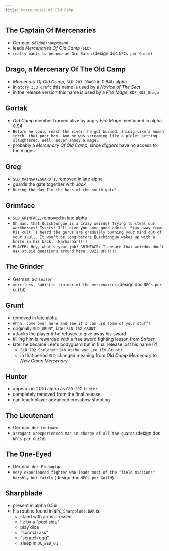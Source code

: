 ```yaml
---
title: Mercenaries Of Old Camp
---
```


## The Captain Of Mercenaries
- German: `Söldnerhauptmann`
- leads _Mercenaries Of Old Camp_ (`SLD`)
- `really wants to become an Ore Baron` (design doc `NPCs per Guild`)

## Drago, a Mercenary Of The Old Camp
- _Mercenary Of Old Camp_, `SLD_203_DRAGO` in 0.64b alpha
- in `Story 3.3 draft` this name is used by a _Novice of The Sect_
- in the release version this name is used by a _Fire Mage_, `KDF_403_Drago`

## Gortak
- _Old Camp_ member burned alive by angry _Fire Mage_ mentioned in alpha 0.94
- `Before he could reach the river, he got burned. Shinig like a human torch, that poor boy. And he was screaming like a piglet getting slaughtered. Well, never annoy a mage.`
- probably a _Mercenary Of Old Camp_, since _diggers_ have no access to the mages

## Greg
- `SLD_MAINGATEGUARDT1`, removed in late alpha
- guards the gate together with _Jack_
- `During the day I'm the boss of the south gate!`

## Grimface
- `SLD_GRIMFACE`, removed in late alpha
- `Oh man, that Quicktongue is a crazy weirdo! Trying to steal our workhorses! Tststs! I'll give you some good advice. Stay away from his cult. I heard the gurus are gradually burning your mind out of your skull. It won't be long before Quicktongue wakes up with a knife in his back. (Harharhar!!!)`
- `PLAYER: Hey, what's your job? GRIMFACE: I ensure that weirdos don't ask stupid questions around here. BUZZ OFF!!!!`

## The Grinder
- German: `Schleifer`
- `merciless, sadistic trainer of the mercenaries` (design doc `NPCs per Guild`)

## Grunt
- removed in late alpha
- `Ahhh, come over here and see if I can use some of your stuff!`
- originally `SLD_GRUNT`, later `SLD_702_GRUNT`
- attacks the player if he refuses to give away his sword
- killing him is rewarded with a free sword fighting lesson from _Strider_
- later he became Lee's bodyguard but in final release lost his name (?) 
  - `SLD_702_Soeldner`: `24h Wache vor Lee (Ex-Grunt)`
  - in that period `SLD` changed meaning from _Old Camp Mercenary_ to _New Camp Mercenary_ 

## Hunter
- appears in 1.01d alpha as `GRD_207_Hunter`
- completely removed from the final release
- can teach player advanced crossbow shooting

## The Lieutenant
- German: `der Leutnant`
- `arrogant unexperienced man in charge of all the guards` (design doc `NPCs per Guild`)

## The One-Eyed
- German: `der Einäugige`
- `very experienced fighter who leads most of the "field missions" harshly but fairly` (design doc `NPCs per Guild`)

## Sharpblade
- present in alpha 0.56
- his routine found in `NPC_Sharpblade.BAK` is:
  - stand with arms crossed
  - lie by a "pool side"
  - play dice
  - "scratch ass"
  - "scratch egg"
  - sleep in `OC_BED_01`

